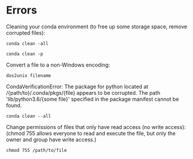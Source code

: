 # Errors

Cleaning your conda environment (to free up some storage space, remove corrupted files):

```conda clean -all```

```conda clean -p```

Convert a file to a non-Windows encoding:

```dos2unix filename```

CondaVerificationError: The package for python located at /{path/to}/.conda/pkgs/{file}
appears to be corrupted. The path 'lib/python3.6/{some file}'
specified in the package manifest cannot be found.

```conda clean --all```

Change permissions of files that only have read access (no write access):
(chmod 755 allows everyone to read and execute the file, but only the owner and group have write access.)

```chmod 755 /path/to/file```